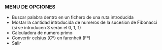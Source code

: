 ### MENU DE OPCIONES ###
- Buscar palabra dentro en un fichero de una ruta introducida
- Mostar la cantidad introducida de numeros de la sucesion de Fibonacci (si se introducen 3 serán el 0, 1, 1)
- Calculadora de numero primo
- Convertir celsius (Cº) en farenheit (Fº)
- Salir
